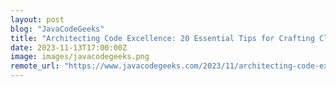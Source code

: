 ```yaml
---
layout: post
blog: "JavaCodeGeeks"
title: "Architecting Code Excellence: 20 Essential Tips for Crafting Clean and Maintainable Software"
date: 2023-11-13T17:00:00Z
image: images/javacodegeeks.png
remote_url: "https://www.javacodegeeks.com/2023/11/architecting-code-excellence-20-essential-tips-for-crafting-clean-and-maintainable-software.html"
---
```

